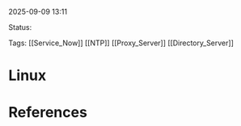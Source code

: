 
2025-09-09 13:11

Status:

Tags: [[Service_Now]] [[NTP]] [[Proxy_Server]] [[Directory_Server]]




# Linux








# References

